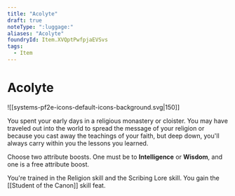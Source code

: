 ```yaml
---
title: "Acolyte"
draft: true
noteType: ":luggage:"
aliases: "Acolyte"
foundryId: Item.XVQptPwfpjaEVSvs
tags:
  - Item
---
```


# Acolyte
![[systems-pf2e-icons-default-icons-background.svg|150]]

You spent your early days in a religious monastery or cloister. You may have traveled out into the world to spread the message of your religion or because you cast away the teachings of your faith, but deep down, you'll always carry within you the lessons you learned.

Choose two attribute boosts. One must be to **Intelligence** or **Wisdom**, and one is a free attribute boost.

You're trained in the Religion skill and the Scribing Lore skill. You gain the [[Student of the Canon]] skill feat.
